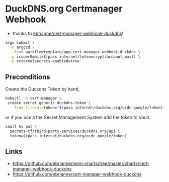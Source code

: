 # DuckDNS.org Certmanager Webhook

* thanks to [ebrianne/cert-manager-webhook-duckdns](https://github.com/ebrianne/cert-manager-webhook-duckdns)!

<!--workflow-deploy-start-->
```sh
argo submit \
  -n argocd \
  --from workflowtemplate/app-cert-manager-webhook-duckdns \
  -p issuerEmail=$(pass internet/letsencrypt/account_mail) \
  -p externalsecrets-enabled=true 
```
<!--workflow-deploy-end-->
## Preconditions

Create the Duckdns Token by hand,
<!--classic-secret-start-->
```sh
kubectl -n cert-manager \
 create secret generic duckdns-token \
  --from-literal=token="$(pass internet/duckdns.org/oidc-google/token)"
```
<!--classic-secret-end-->

or if you use a the Secret Management System add the token to Vault.

<!--vault-secret-start-->
```sh
vault kv put \
  secrets-tf/third-party-services/duckdns.org/api \
  token=$(pass internet/duckdns.org/oidc-google/token)
```
<!--vault-secret-end-->

## Links

* https://github.com/ebrianne/helm-charts/tree/master/charts/cert-manager-webhook-duckdns
* https://github.com/ebrianne/cert-manager-webhook-duckdns